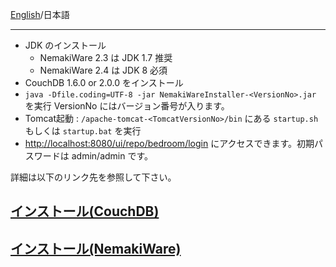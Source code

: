 [English](Install)/日本語 
***
* JDK のインストール 
  * NemakiWare 2.3 は JDK 1.7 推奨
  * NemakiWare 2.4 は JDK 8 必須
* CouchDB 1.6.0 or 2.0.0 をインストール
* `java -Dfile.coding=UTF-8 -jar NemakiWareInstaller-<VersionNo>.jar` を実行 VersionNo にはバージョン番号が入ります。
* Tomcat起動 : `/apache-tomcat-<TomcatVersionNo>/bin` にある `startup.sh` もしくは `startup.bat` を実行
* [http://localhost:8080/ui/repo/bedroom/login](http://localhost:8080/ui/repo/bedroom/login) にアクセスできます。初期パスワードは admin/admin です。

詳細は以下のリンク先を参照して下さい。

## [インストール(CouchDB)](インストール(CouchDB))
## [インストール(NemakiWare)](インストール(NemakiWare))